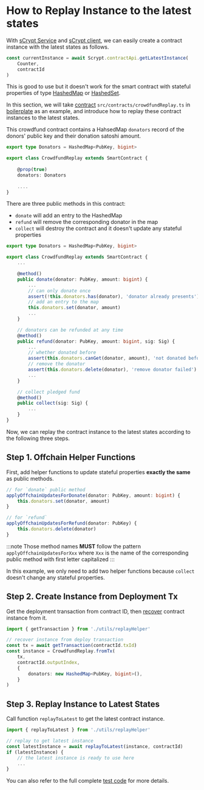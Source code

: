 # How to Replay Instance to the latest states

With [sCrypt Service](./how-to-integrate-scrypt-service.md) and [sCrypt client](./how-to-integrate-scrypt-service.md#step-1-initialize-client), we can easily create a contract instance with the latest states as follows.

```ts
const currentInstance = await Scrypt.contractApi.getLatestInstance(
    Counter,
    contractId
)
```

This is good to use but it doesn't work for the smart contract with stateful properties of type [HashedMap](../how-to-write-a-contract/built-ins.md#hashedmap) or [HashedSet](../how-to-write-a-contract/built-ins.md#hashedset).

In this section, we will take [contract](https://github.com/sCrypt-Inc/boilerplate/blob/master/src/contracts/crowdfundReplay.ts) `src/contracts/crowdfundReplay.ts` in [boilerplate](https://github.com/sCrypt-Inc/boilerplate) as an example, and introduce how to replay these contract instances to the latest states.

This crowdfund contract contains a HahsedMap `donators` record of the donors' public key and their donation satoshi amount.

```ts
export type Donators = HashedMap<PubKey, bigint>

export class CrowdfundReplay extends SmartContract {
	
	@prop(true)
	donators: Donators
	
	....
}
```

There are three public methods in this contract:

- `donate` will add an entry to the HashedMap
- `refund` will remove the corresponding donator in the map
- `collect` will destroy the contract and it doesn't update any stateful properties

```ts
export type Donators = HashedMap<PubKey, bigint>

export class CrowdfundReplay extends SmartContract {
	...

	@method()
    public donate(donator: PubKey, amount: bigint) {
        ...
        // can only donate once
        assert(!this.donators.has(donator), 'donator already presents')
		// add an entry to the map
        this.donators.set(donator, amount)
        ...
    }

    // donators can be refunded at any time
    @method()
    public refund(donator: PubKey, amount: bigint, sig: Sig) {
        ...
        // whether donated before
        assert(this.donators.canGet(donator, amount), 'not donated before')
        // remove the donator
        assert(this.donators.delete(donator), 'remove donator failed')
        ...
    }

    // collect pledged fund
    @method()
    public collect(sig: Sig) {
        ...
    }
}
```

Now, we can replay the contract instance to the latest states according to the following three steps.

## Step 1. Offchain Helper Functions

First, add helper functions to update stateful properties **exactly the same** as public methods.

```ts
// for `donate` public method
applyOffchainUpdatesForDonate(donator: PubKey, amount: bigint) {
    this.donators.set(donator, amount)
}

// for `refund`
applyOffchainUpdatesForRefund(donator: PubKey) {
    this.donators.delete(donator)
}
```

:::note
Those method names **MUST** follow the pattern `applyOffchainUpdatesForXxx` where `Xxx` is the name of the corresponding public method with first letter capitalized
:::

In this example, we only need to add two helper functions because `collect` doesn't change any stateful properties.

## Step 2. Create Instance from Deployment Tx

Get the deployment transaction from contract ID, then [recover](../how-to-write-a-contract/built-ins.md#fromtx) contract instance from it.

```ts
import { getTransaction } from './utils/replayHelper'

// recover instance from deploy transaction
const tx = await getTransaction(contractId.txId)
const instance = CrowdfundReplay.fromTx(
    tx,
    contractId.outputIndex,
    {
        donators: new HashedMap<PubKey, bigint>(),
    }
)
```

## Step 3. Replay Instance to Latest States

Call function `replayToLatest` to get the latest contract instance.

```ts
import { replayToLatest } from './utils/replayHelper'

// replay to get latest instance
const latestInstance = await replayToLatest(instance, contractId)
if (latestInstance) {
    // the latest instance is ready to use here
    ...
}
```

You can also refer to the full complete [test code](https://github.com/sCrypt-Inc/boilerplate/blob/master/tests/crowdfundReplay.test.ts#L109-L137) for more details.
